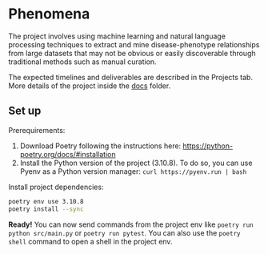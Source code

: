 # Phenomena

The project involves using machine learning and natural language processing techniques to extract and mine disease-phenotype relationships from large datasets that may not be obvious or easily discoverable through traditional methods such as manual curation.

The expected timelines and deliverables are described in the Projects tab. More details of the project inside the [docs](docs) folder.

## Set up

Prerequirements:
1. Download Poetry following the instructions here: https://python-poetry.org/docs/#installation
2. Install the Python version of the project (3.10.8). To do so, you can use Pyenv as a Python version manager: `curl https://pyenv.run | bash`

Install project dependencies:
```bash
poetry env use 3.10.8
poetry install --sync
```

**Ready!** You can now send commands from the project env like `poetry run python src/main.py` or `poetry run pytest`. You can also use the `poetry shell` command to open a shell in the project env.
